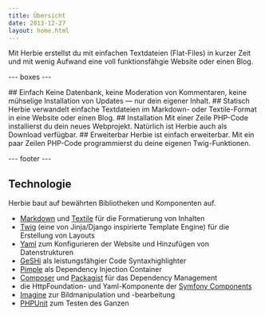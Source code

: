```yaml
---
title: Übersicht
date: 2013-12-27
layout: home.html
---
```


Mit Herbie erstellst du mit einfachen Textdateien (Flat-Files) in kurzer Zeit
und mit wenig Aufwand eine voll funktionsfähgie Website oder einen Blog.


--- boxes ---

<box1>
## Einfach
Keine Datenbank, keine Moderation von Kommentaren, keine mühselige Installation
von Updates — nur dein eigener Inhalt.
</box1>

<box2>
## Statisch
Herbie verwandelt einfache Textdateien im Markdown- oder Textile-Format in eine
Website oder einen Blog.
</box2>

<box1>
## Installation
Mit einer Zeile PHP-Code installierst du dein neues Webprojekt. Natürlich ist
Herbie auch als Download verfügbar.
</box1>

<box2>
## Erweiterbar
Herbie ist einfach erweiterbar. Mit ein paar Zeilen PHP-Code programmierst du
deine eigenen Twig-Funktionen.
</box2>

--- footer ---

## Technologie

Herbie baut auf bewährten Bibliotheken und Komponenten auf.

- [Markdown][1] und [Textile][2] für die Formatierung von Inhalten
- [Twig][3] (eine von Jinja/Django inspirierte Template Engine) für die
  Erstellung von Layouts
- [Yaml][4] zum Konfigurieren der Website und Hinzufügen von Datenstrukturen
- [GeSHi][5] als leistungsfähgier Code Syntaxhighlighter
- [Pimple][6] als Dependency Injection Container
- [Composer][7] und [Packagist][8] für das Dependency Management
- die HttpFoundation- und Yaml-Komponente der [Symfony Components][9]
- [Imagine][11] zur Bildmanipulation und -bearbeitung
- [PHPUnit][10] zum Testen des Ganzen

[1]: http://daringfireball.net/projects/markdown/
[2]: http://txstyle.org/article/36/php-textile
[3]: http://twig.sensiolabs.org
[4]: http://www.yaml.org
[5]: http://qbnz.com/highlighter/
[6]: http://pimple.sensiolabs.org
[7]: http://getcomposer.org
[8]: https://packagist.org
[9]: http://symfony.com/doc/current/components/
[10]: http://phpunit.de
[11]: https://github.com/avalanche123/Imagine
